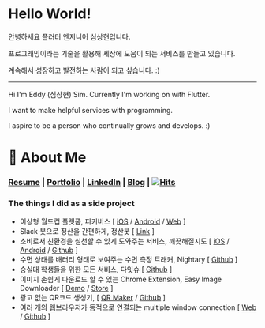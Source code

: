 # **Hello World!**

안녕하세요 플러터 엔지니어 심상현입니다.

프로그래밍이라는 기술을 활용해 세상에 도움이 되는 서비스를 만들고 있습니다.

계속해서 성장하고 발전하는 사람이 되고 싶습니다. :)

---

Hi I'm Eddy (심상현) Sim. Currently I'm working on with Flutter.

I want to make helpful services with programming.

I aspire to be a person who continually grows and develops. :)

# 📸 About Me
### [Resume](https://docs.google.com/document/d/1fR3zT7zoAwWAI7rMqLDQOgyp4iwxcXaNXXClryfO3qY/edit?usp=sharing) | [Portfolio](https://archive-halfmoon-mind.s3.ap-northeast-2.amazonaws.com/portfolio_240322.pdf) | [LinkedIn](https://www.linkedin.com/in/eddy-sim/) | [Blog](https://velog.io/@halfmoon_mind/posts) | [![Hits](https://hits.seeyoufarm.com/api/count/incr/badge.svg?url=https%3A%2F%2Fgithub.com%2Fhalfmoon-mind&count_bg=%2379C83D&title_bg=%23555555&icon=&icon_color=%23E7E7E7&title=hits&edge_flat=false)](https://hits.seeyoufarm.com)

### The things I did as a side project
- 이상형 월드컵 플랫폼, 피키버스 [ [iOS](https://apps.apple.com/kr/app/%ED%94%BC%ED%82%A4%EB%B2%84%EC%8A%A4/id6742077036?uo=2) / [Android](https://play.google.com/store/apps/details?id=com.pickiverse.app) / [Web](https://pickiverse.com) ]
- Slack 봇으로 정산을 간편하게, 정산봇 [ [Link](https://slack.com/marketplace/A087W0YSC7N-) ]
- 소비로서 친환경을 실천할 수 있게 도와주는 서비스, 깨끗해질지도 [ [iOS](https://apps.apple.com/kr/app/%EA%B9%A8%EB%81%97%ED%95%B4%EC%A7%88%EC%A7%80%EB%8F%84/id6449622294) / [Android](https://play.google.com/store/apps/details?id=com.may_be_clean.plant) / [Github](https://github.com/May-Be-Clean) ]
- 수면 상태를 배터리 형태로 보여주는 수면 측정 트래커, Nightary [ [Github](https://github.com/GDSC-snowflowerthon/Nightary-team12-mobile) ]
- 숭실대 학생들을 위한 모든 서비스, 다잇슈 [ [Github](https://github.com/DaITssu) ]
- 이미지 손쉽게 다운로드 할 수 있는 Chrome Extension, Easy Image Downloader [ [Demo](https://www.youtube.com/watch?v=iLoTBTHKjzk&ab_channel=HALFMOON) / [Store](https://chromewebstore.google.com/detail/easy-image-downloader/lnldmkhkjnkcfndnhibbnaohplecldmb?authuser=0&hl=ko) ]
- 광고 없는 QR코드 생성기, [ [QR Maker](https://www.qrmaker.site/) / [Github](https://github.com/halfmoon-mind/qr-maker) ]
- 여러 개의 웹브라우저가 동적으로 연결되는 multiple window connection [ [Web](https://mutliple-windows.s3.ap-northeast-2.amazonaws.com/index.html) / [Github](https://github.com/halfmoon-mind/multiple-window-connection) ]


